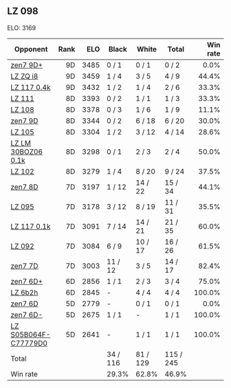## LZ 098 ##

ELO: 3169

Opponent | Rank | ELO | Black | White | Total | Win rate
---------|-----:|----:|-------|-------|-------|-------:
[zen7 9D+](zen7%209D+.md) | 9D | 3485 | 0 / 1 | 0 / 1 | 0 / 2 | 0.0%
[LZ ZQ i8](LZ%20ZQ%20i8.md) | 9D | 3459 | 1 / 4 | 3 / 5 | 4 / 9 | 44.4%
[LZ 117 0.4k](LZ%20117%200.4k.md) | 9D | 3432 | 1 / 2 | 1 / 4 | 2 / 6 | 33.3%
[LZ 111](LZ%20111.md) | 8D | 3393 | 0 / 2 | 1 / 1 | 1 / 3 | 33.3%
[LZ 108](LZ%20108.md) | 8D | 3378 | 0 / 3 | 1 / 6 | 1 / 9 | 11.1%
[zen7 9D](zen7%209D.md) | 8D | 3344 | 0 / 2 | 6 / 18 | 6 / 20 | 30.0%
[LZ 105](LZ%20105.md) | 8D | 3304 | 1 / 2 | 3 / 12 | 4 / 14 | 28.6%
[LZ LM 30BOZ06 0.1k](LZ%20LM%2030BOZ06%200.1k.md) | 8D | 3298 | 0 / 1 | 2 / 3 | 2 / 4 | 50.0%
[LZ 102](LZ%20102.md) | 8D | 3279 | 1 / 4 | 8 / 20 | 9 / 24 | 37.5%
[zen7 8D](zen7%208D.md) | 7D | 3197 | 1 / 12 | 14 / 22 | 15 / 34 | 44.1%
[LZ 095](LZ%20095.md) | 7D | 3178 | 3 / 12 | 8 / 19 | 11 / 31 | 35.5%
[LZ 117 0.1k](LZ%20117%200.1k.md) | 7D | 3091 | 7 / 14 | 14 / 21 | 21 / 35 | 60.0%
[LZ 092](LZ%20092.md) | 7D | 3084 | 6 / 9 | 10 / 17 | 16 / 26 | 61.5%
[zen7 7D](zen7%207D.md) | 7D | 3003 | 11 / 12 | 3 / 5 | 14 / 17 | 82.4%
[zen7 6D+](zen7%206D+.md) | 6D | 2856 | 1 / 1 | 2 / 3 | 3 / 4 | 75.0%
[LZ 6b2h](LZ%206b2h.md) | 6D | 2845 | - | 4 / 4 | 4 / 4 | 100.0%
[zen7 6D](zen7%206D.md) | 5D | 2779 | - | 0 / 1 | 0 / 1 | 0.0%
[zen7 6D-](zen7%206D-.md) | 5D | 2675 | 1 / 1 | - | 1 / 1 | 100.0%
[LZ S05B064F-C77779D0](LZ%20S05B064F-C77779D0.md) | 5D | 2641 | - | 1 / 1 | 1 / 1 | 100.0%
Total | | | 34 / 116 | 81 / 129 | 115 / 245 | 
Win rate| | | 29.3% | 62.8% | 46.9% | 
